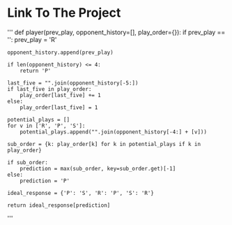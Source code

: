 # Link To The Project
'''
def player(prev_play, opponent_history=[], play_order={}):
    if prev_play == '':
        prev_play = 'R'
    
    opponent_history.append(prev_play)
    
    if len(opponent_history) <= 4:
        return 'P'
    
    last_five = "".join(opponent_history[-5:])
    if last_five in play_order:
        play_order[last_five] += 1
    else:
        play_order[last_five] = 1

    potential_plays = []
    for v in ['R', 'P', 'S']:
        potential_plays.append("".join(opponent_history[-4:] + [v]))

    sub_order = {k: play_order[k] for k in potential_plays if k in play_order}
    
    if sub_order:
        prediction = max(sub_order, key=sub_order.get)[-1]
    else:
        prediction = 'P'

    ideal_response = {'P': 'S', 'R': 'P', 'S': 'R'}
    
    return ideal_response[prediction]

'''
